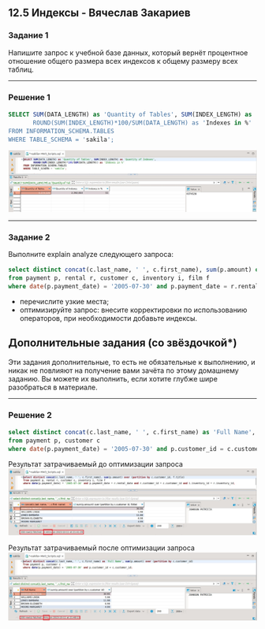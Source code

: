 ## 12.5 Индексы - Вячеслав Закариев

### Задание 1

Напишите запрос к учебной базе данных, который вернёт процентное отношение общего размера всех индексов к общему размеру всех таблиц.

---

### Решение 1

```sql
SELECT SUM(DATA_LENGTH) as 'Quantity of Tables', SUM(INDEX_LENGTH) as 'Quantity of Indexes,
       ROUND(SUM(INDEX_LENGTH)*100/SUM(DATA_LENGTH) as 'Indexes in %'
FROM INFORMATION_SCHEMA.TABLES
WHERE TABLE_SCHEMA = 'sakila';
```
![index1](https://github.com/SlavaZakariev/netology/blob/587fd0d5276dadcc7b7b2a5a437046c24cbea165/db/12.5_indexes/resources/index_1.1.jpg)

---

### Задание 2

Выполните explain analyze следующего запроса:
```sql
select distinct concat(c.last_name, ' ', c.first_name), sum(p.amount) over (partition by c.customer_id, f.title)
from payment p, rental r, customer c, inventory i, film f
where date(p.payment_date) = '2005-07-30' and p.payment_date = r.rental_date and r.customer_id = c.customer_id and i.inventory_id = r.inventory_id
```
- перечислите узкие места;
- оптимизируйте запрос: внесите корректировки по использованию операторов, при необходимости добавьте индексы.

## Дополнительные задания (со звёздочкой*)
Эти задания дополнительные, то есть не обязательные к выполнению, и никак не повлияют на получение вами зачёта по этому домашнему заданию. Вы можете их выполнить, если хотите глубже шире разобраться в материале.

---

### Решение 2

```sql
select distinct concat(c.last_name, ' ', c.first_name) as 'Full Name', sum(p.amount) over (c.customer_id)
from payment p, customer c
where date(p.payment_date) = '2005-07-30' and p.customer_id = c.customer_id;
```
Результат затрачиваемый до оптимизации запроса
![index2](https://github.com/SlavaZakariev/netology/blob/587fd0d5276dadcc7b7b2a5a437046c24cbea165/db/12.5_indexes/resources/index_1.2.jpg)

Результат затрачиваемый после оптимизации запроса
![index3](https://github.com/SlavaZakariev/netology/blob/587fd0d5276dadcc7b7b2a5a437046c24cbea165/db/12.5_indexes/resources/index_1.3.jpg)

